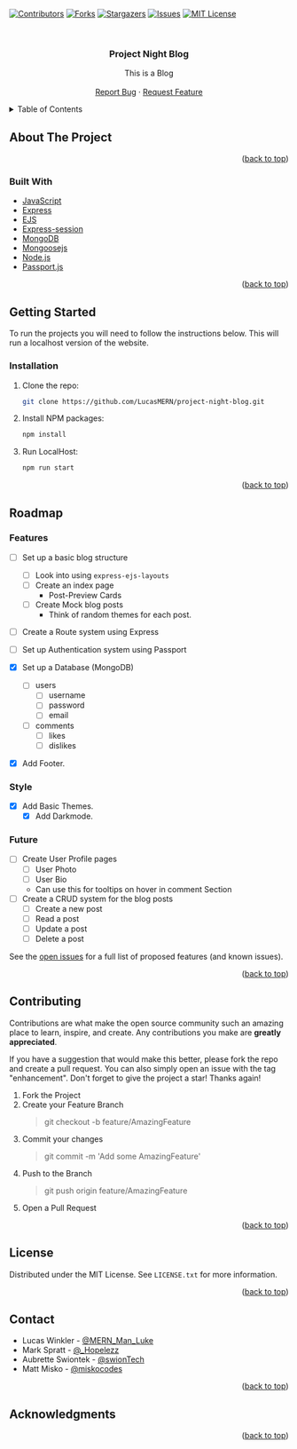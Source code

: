 <div id="top"></div>

<!-- PROJECT SHIELDS -->
[![Contributors][contributors-shield]][contributors-url]
[![Forks][forks-shield]][forks-url]
[![Stargazers][stars-shield]][stars-url]
[![Issues][issues-shield]][issues-url]
[![MIT License][license-shield]][license-url]

<!-- PROJECT LOGO -->
<br />
<div align="center">

<h3 align="center">Project Night Blog</h3>

  <p align="center">
    This is a Blog
    <br />
    <br />
<!--     <a href="https://github.com/LucasMERN/project-night-blog">View Demo</a> 
    ·-->
    <a href="https://github.com/LucasMERN/project-night-blog/issues">Report Bug</a>
    ·
    <a href="https://github.com/LucasMERN/project-night-blog/issues">Request Feature</a>
  </p>
</div>

<!-- TABLE OF CONTENTS -->
<details>
  <summary>Table of Contents</summary>
  <ol>
    <li>
      <a href="#about-the-project">About The Project</a>
      <ul>
        <li><a href="#built-with">Built With</a></li>
      </ul>
    </li>
    <li>
      <a href="#getting-started">Getting Started</a>
      <ul>
        <li><a href="#installation">Installation</a></li>
      </ul>
    </li>
    <li><a href="#roadmap">Roadmap</a></li>
    <li><a href="#contributing">Contributing</a></li>
    <li><a href="#license">License</a></li>
    <li><a href="#contact">Contact</a></li>
    <li><a href="#acknowledgments">Acknowledgments</a></li>
  </ol>
</details>

<!-- ABOUT THE PROJECT -->
## About The Project

<!-- [![Product Name Screen Shot][product-screenshot]](https://example.com) -->

<p align="right">(<a href="#top">back to top</a>)</p>

### Built With

* [JavaScript](https://www.javascript.com/)
* [Express](https://expressjs.com/)
* [EJS](https://ejs.co/)
* [Express-session](https://www.npmjs.com/package/express-session)
* [MongoDB](https://www.mongodb.com/)
* [Mongoosejs](https://mongoosejs.com/)
* [Node.js](https://nodejs.org/)
* [Passport.js](https://www.passportjs.org/)

<p align="right">(<a href="#top">back to top</a>)</p>

<!-- GETTING STARTED -->
## Getting Started

To run the projects you will need to follow the instructions below. This will run a localhost version of the website.

### Installation

1. Clone the repo:
   ```sh
   git clone https://github.com/LucasMERN/project-night-blog.git
   ```
2. Install NPM packages:
   ```sh
   npm install
   ```
3. Run LocalHost:
   ```sh
   npm run start
   ```

<p align="right">(<a href="#top">back to top</a>)</p>

<!-- ROADMAP -->
## Roadmap

### Features
- [ ] Set up a basic blog structure
    - [ ] Look into using `express-ejs-layouts`
    - [ ] Create an index page
        - Post-Preview Cards
    - [ ] Create Mock blog posts
        - Think of random themes for each post.
- [ ] Create a Route system using Express
- [ ] Set up Authentication system using Passport
- [x] Set up a Database (MongoDB)
  - [ ] users
      - [ ] username
      - [ ] password
      - [ ] email
  - [ ] comments
    - [ ] likes
    - [ ] dislikes
- [x] Add Footer.


### Style

- [x] Add Basic Themes.
    - [x] Add Darkmode.

### Future

- [ ] Create User Profile pages
  - [ ] User Photo
  - [ ] User Bio
  - Can use this for tooltips on hover in comment Section
- [ ] Create a CRUD system for the blog posts
  - [ ] Create a new post
  - [ ] Read a post
  - [ ] Update a post
  - [ ] Delete a post

See the [open issues](https://github.com/LucasMERN/project-night-blog/issues) for a full list of proposed features (and known issues).

<p align="right">(<a href="#top">back to top</a>)</p>

<!-- CONTRIBUTING -->
## Contributing

Contributions are what make the open source community such an amazing place to learn, inspire, and create. Any contributions you make are **greatly appreciated**.

If you have a suggestion that would make this better, please fork the repo and create a pull request. You can also simply open an issue with the tag "enhancement".
Don't forget to give the project a star! Thanks again!

1. Fork the Project
2. Create your Feature Branch
    > git checkout -b feature/AmazingFeature
3. Commit your changes
    > git commit -m 'Add some AmazingFeature'
4. Push to the Branch
    > git push origin feature/AmazingFeature
5. Open a Pull Request

<p align="right">(<a href="#top">back to top</a>)</p>

<!-- LICENSE -->
## License

Distributed under the MIT License. See `LICENSE.txt` for more information.

<p align="right">(<a href="#top">back to top</a>)</p>

<!-- CONTACT -->
## Contact

* Lucas Winkler - [@MERN_Man_Luke](https://twitter.com/MERN_Man_Luke)
* Mark Spratt - [@_Hopelezz](https://twitter.com/_Hopelezz)
* Aubrette Swiontek - [@swionTech](https://twitter.com/swionTech)
* Matt Misko - [@miskocodes](https://twitter.com/miskocodes)

<p align="right">(<a href="#top">back to top</a>)</p>

<!-- ACKNOWLEDGMENTS -->
## Acknowledgments

<p align="right">(<a href="#top">back to top</a>)</p>


<!-- MARKDOWN LINKS & IMAGES -->
[contributors-shield]: https://img.shields.io/github/contributors/LucasMERN/project-night-blog.svg?style=for-the-badge
[contributors-url]: https://github.com/LucasMERN/project-night-blog/graphs/contributors
[forks-shield]: https://img.shields.io/github/forks/LucasMERN/project-night-blog.svg?style=for-the-badge
[forks-url]: https://github.com/LucasMERN/project-night-blog/network/members
[stars-shield]: https://img.shields.io/github/stars/LucasMERN/project-night-blog.svg?style=for-the-badge
[stars-url]: https://github.com/LucasMERN/project-night-blog/stargazers
[issues-shield]: https://img.shields.io/github/issues/LucasMERN/project-night-blog.svg?style=for-the-badge
[issues-url]: https://github.com/LucasMERN/project-night-blog/issues
[license-shield]: https://img.shields.io/github/license/LucasMERN/project-night-blog.svg?style=for-the-badge
[license-url]: https://github.com/LucasMERN/project-night-blog/blob/master/LICENSE.txt
